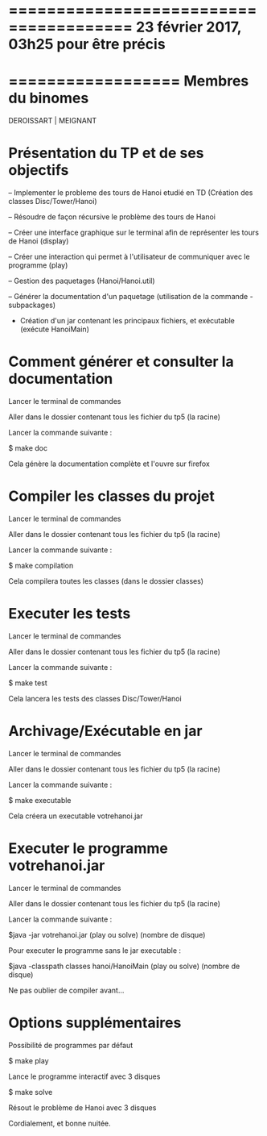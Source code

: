 =======================================
23 février 2017, 03h25 pour être précis
=======================================
==================
Membres du binomes
==================

DEROISSART | MEIGNANT


Présentation du TP et de ses objectifs
======================================

– Implementer le probleme des tours de Hanoi etudié en TD (Création des classes Disc/Tower/Hanoi)

– Résoudre de façon récursive le problème des tours de Hanoi

– Créer une interface graphique sur le terminal afin de représenter les tours de Hanoi (display)

– Créer une interaction qui permet à l'utilisateur de communiquer avec le programme (play)

– Gestion des paquetages (Hanoi/Hanoi.util)

– Générer la documentation d'un paquetage (utilisation de la commande -subpackages)

- Création d'un jar contenant les principaux fichiers, et exécutable (exécute HanoiMain)


Comment générer et consulter la documentation
=============================================

Lancer le terminal de commandes

Aller dans le dossier contenant tous les fichier du tp5 (la racine)

Lancer la commande suivante :

$ make doc 

Cela génère la documentation complète et l'ouvre sur firefox


Compiler les classes du projet
==============================

Lancer le terminal de commandes

Aller dans le dossier contenant tous les fichier du tp5 (la racine)

Lancer la commande suivante :

$ make compilation

Cela compilera toutes les classes (dans le dossier classes)


Executer les tests
==================

Lancer le terminal de commandes

Aller dans le dossier contenant tous les fichier du tp5 (la racine)

Lancer la commande suivante :

$ make test

Cela lancera les tests des classes Disc/Tower/Hanoi


Archivage/Exécutable en jar
===========================

Lancer le terminal de commandes

Aller dans le dossier contenant tous les fichier du tp5 (la racine)

Lancer la commande suivante :

$ make executable

Cela créera un executable votrehanoi.jar


Executer le programme votrehanoi.jar
====================================

Lancer le terminal de commandes

Aller dans le dossier contenant tous les fichier du tp5 (la racine)

Lancer la commande suivante :

$java -jar votrehanoi.jar (play ou solve) (nombre de disque)

Pour executer le programme sans le jar executable :

$java -classpath classes hanoi/HanoiMain (play ou solve) (nombre de disque)

Ne pas oublier de compiler avant...



Options supplémentaires
=======================

Possibilité de programmes par défaut
 
$ make play

Lance le programme interactif avec 3 disques

$ make solve

Résout le problème de Hanoi avec 3 disques




Cordialement, 
et bonne nuitée.

